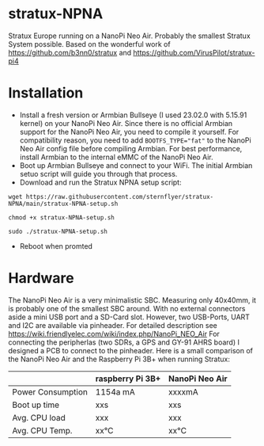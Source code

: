 # stratux-NPNA
Stratux Europe running on a NanoPi Neo Air. Probably the smallest Stratux System possible. 
Based on the wonderful work of https://github.com/b3nn0/stratux and https://github.com/VirusPilot/stratux-pi4

# Installation
- Install a fresh version or Armbian Bullseye (I used 23.02.0 with 5.15.91 kernel) on your NanoPi Neo Air. Since there is no official Armbian support for the NanoPi Neo Air, you need to compile it yourself. For compatibility reason, you need to add ```BOOTFS_TYPE="fat"``` to the NanoPi Neo Air config file before compiling Armbian.
For best performance, install Armbian to the internal eMMC of the NanoPi Neo Air.
- Boot up Armbian Bullseye and connect to your WiFi. The initial Armbian setuo script will guide you through that process.
- Download and run the Stratux NPNA setup script:

```wget https://raw.githubusercontent.com/sternflyer/stratux-NPNA/main/stratux-NPNA-setup.sh```

```chmod +x stratux-NPNA-setup.sh```

```sudo ./stratux-NPNA-setup.sh```

- Reboot when promted 

# Hardware
The NanoPi Neo Air is a very minimalistic SBC. Measuring only 40x40mm, it is probably one of the smallest SBC around. With no external connectors aside a mini USB port and a SD-Card slot. 
However, two USB-Ports, UART and I2C are available via pinheader. For detailed description see https://wiki.friendlyelec.com/wiki/index.php/NanoPi_NEO_Air
For connecting the peripherlas (two SDRs, a GPS and GY-91 AHRS board) I designed a PCB to connect to the pinheader.
Here is a small comparison of the NanoPi Neo Air and the Raspberry Pi 3B+ when running Stratux:

|     | raspberry Pi 3B+ | NanoPi Neo Air |
|-----|---------|----------------|
Power Consumption | 1154a mA | xxxxmA|
Boot up time | xxs | xxs |
Avg. CPU load | xxx | xxx |
Avg. CPU Temp. | xx°C | xx°C |
